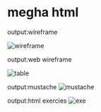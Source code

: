 # megha html
output:wireframe

![wireframe](https://github.com/user-attachments/assets/3d084e29-e684-4a4a-b513-5b2c2e4247cf)

output:web wireframe

![table](https://github.com/user-attachments/assets/a157cc97-ec00-4249-ae21-e0403da9299c)

output:mustache
![mustache](https://github.com/user-attachments/assets/9506aa76-14da-4e09-aa51-7ce16d3ce714)

output:html exercies
![exe](https://github.com/user-attachments/assets/f5a9d18b-d193-48a8-8f2e-1d583fdd44fb)
